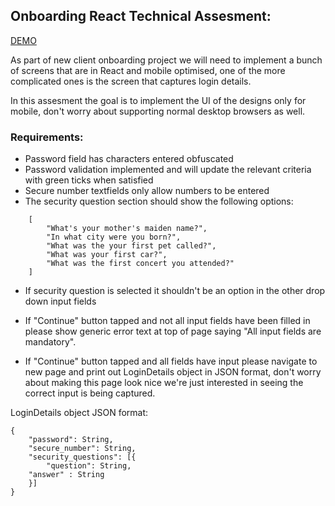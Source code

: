 ## Onboarding React Technical Assesment:

[DEMO](https://d2scr2zez6ifne.cloudfront.net)

As part of new client onboarding project we will need to implement a bunch of screens that are in React and mobile optimised, one of the more complicated ones is the screen that captures login details.

In this assesment the goal is to implement the UI of the designs only for mobile, don't worry about supporting normal desktop browsers as well. 

### Requirements:
- Password field has characters entered obfuscated
- Password validation implemented and will update the relevant criteria with green ticks when satisfied
- Secure number textfields only allow numbers to be entered
- The security question section should show the following options:
```
    [
        "What's your mother's maiden name?", 
        "In what city were you born?", 
        "What was the your first pet called?", 
        "What was your first car?", 
        "What was the first concert you attended?"
    ]
```
- If security question is selected it shouldn't be an option in the other drop down input fields

- If "Continue" button tapped and not all input fields have been filled in please show generic error text at top of page saying "All input fields are mandatory".

- If "Continue" button tapped and all fields have input please navigate to new page and print out LoginDetails object in JSON format, don't worry about making this page look nice we're just interested in seeing the correct input is being captured.

LoginDetails object JSON format:
```
{
    "password": String,
    "secure_number": String,
    "security_questions": [{
    	"question": String,
	"answer" : String
    }]
}
```
